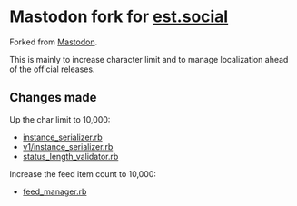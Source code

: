 # Mastodon fork for [est.social](https://est.social/)

Forked from [Mastodon](https://github.com/mastodon/mastodon/).

This is mainly to increase character limit and to manage localization ahead of the official releases.

## Changes made

Up the char limit to 10,000:

- [instance_serializer.rb](app/serializers/rest/instance_serializer.rb)
- [v1/instance_serializer.rb](app/serializers/rest/v1/instance_serializer.rb)
- [status_length_validator.rb](app/validators/status_length_validator.rb)

Increase the feed item count to 10,000:

- [feed_manager.rb](app/lib/feed_manager.rb)
